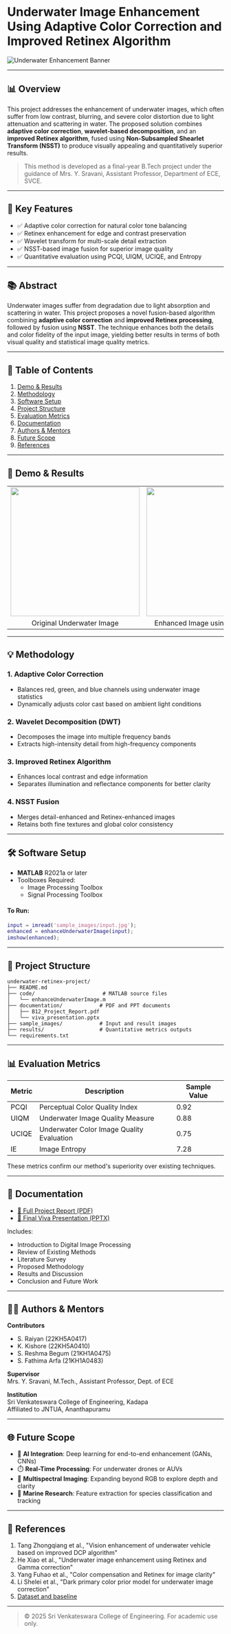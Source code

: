 # Underwater Image Enhancement Using Adaptive Color Correction and Improved Retinex Algorithm

![Underwater Enhancement Banner](./sample_images/banner.jpg)

---

## 📊 Overview

This project addresses the enhancement of underwater images, which often suffer from low contrast, blurring, and severe color distortion due to light attenuation and scattering in water. The proposed solution combines **adaptive color correction**, **wavelet-based decomposition**, and an **improved Retinex algorithm**, fused using **Non-Subsampled Shearlet Transform (NSST)** to produce visually appealing and quantitatively superior results.

> This method is developed as a final-year B.Tech project under the guidance of Mrs. Y. Sravani, Assistant Professor, Department of ECE, SVCE.

---

## 🔖 Key Features

- ✅ Adaptive color correction for natural color tone balancing
- ✅ Retinex enhancement for edge and contrast preservation
- ✅ Wavelet transform for multi-scale detail extraction
- ✅ NSST-based image fusion for superior image quality
- ✅ Quantitative evaluation using PCQI, UIQM, UCIQE, and Entropy

---

## 📚 Abstract

Underwater images suffer from degradation due to light absorption and scattering in water. This project proposes a novel fusion-based algorithm combining **adaptive color correction** and **improved Retinex processing**, followed by fusion using **NSST**. The technique enhances both the details and color fidelity of the input image, yielding better results in terms of both visual quality and statistical image quality metrics.

---

## 🔹 Table of Contents

1. [Demo & Results](#-demo--results)
2. [Methodology](#-methodology)
3. [Software Setup](#-software-setup)
4. [Project Structure](#-project-structure)
5. [Evaluation Metrics](#-evaluation-metrics)
6. [Documentation](#-documentation)
7. [Authors & Mentors](#-authors--mentors)
8. [Future Scope](#-future-scope)
9. [References](#-references)

---

## 🚀 Demo & Results

<table>
<tr>
<td><img src="./sample_images/original.jpg" width="300"></td>
<td><img src="./sample_images/enhanced.jpg" width="300"></td>
</tr>
<tr>
<td align="center">Original Underwater Image</td>
<td align="center">Enhanced Image using our Method</td>
</tr>
</table>

---

## 💡 Methodology

### 1. Adaptive Color Correction
- Balances red, green, and blue channels using underwater image statistics
- Dynamically adjusts color cast based on ambient light conditions

### 2. Wavelet Decomposition (DWT)
- Decomposes the image into multiple frequency bands
- Extracts high-intensity detail from high-frequency components

### 3. Improved Retinex Algorithm
- Enhances local contrast and edge information
- Separates illumination and reflectance components for better clarity

### 4. NSST Fusion
- Merges detail-enhanced and Retinex-enhanced images
- Retains both fine textures and global color consistency

---

## 🛠️ Software Setup

- **MATLAB** R2021a or later
- Toolboxes Required:
  - Image Processing Toolbox
  - Signal Processing Toolbox

#### To Run:
```matlab
input = imread('sample_images/input.jpg');
enhanced = enhanceUnderwaterImage(input);
imshow(enhanced);
```

---

## 📂 Project Structure

```
underwater-retinex-project/
├── README.md
├── code/                      # MATLAB source files
│   └── enhanceUnderwaterImage.m
├── documentation/            # PDF and PPT documents
│   ├── B12_Project_Report.pdf
│   └── viva_presentation.pptx
├── sample_images/            # Input and result images
├── results/                  # Quantitative metrics outputs
└── requirements.txt
```

---

## 📊 Evaluation Metrics

| Metric | Description | Sample Value |
|--------|-------------|--------------|
| PCQI   | Perceptual Color Quality Index | 0.92 |
| UIQM   | Underwater Image Quality Measure | 0.88 |
| UCIQE  | Underwater Color Image Quality Evaluation | 0.75 |
| IE     | Image Entropy | 7.28 |

These metrics confirm our method's superiority over existing techniques.

---

## 📄 Documentation

- [📄 Full Project Report (PDF)](./documentation/B12_Project_Report.pdf)
- [📝 Final Viva Presentation (PPTX)](./documentation/viva_presentation.pptx)

Includes:
- Introduction to Digital Image Processing
- Review of Existing Methods
- Literature Survey
- Proposed Methodology
- Results and Discussion
- Conclusion and Future Work

---

## 👩‍💼 Authors & Mentors

**Contributors**  
- S. Raiyan (22KH5A0417)  
- K. Kishore (22KH5A0410)  
- S. Reshma Begum (21KH1A0475)  
- S. Fathima Arfa (21KH1A0483)

**Supervisor**  
Mrs. Y. Sravani, M.Tech., Assistant Professor, Dept. of ECE

**Institution**  
Sri Venkateswara College of Engineering, Kadapa  
Affiliated to JNTUA, Ananthapuramu

---

## 🌐 Future Scope

- 🤖 **AI Integration**: Deep learning for end-to-end enhancement (GANs, CNNs)
- ⏱️ **Real-Time Processing**: For underwater drones or AUVs
- 🌊 **Multispectral Imaging**: Expanding beyond RGB to explore depth and clarity
- 🌿 **Marine Research**: Feature extraction for species classification and tracking

---

## 📓 References

1. Tang Zhongqiang et al., "Vision enhancement of underwater vehicle based on improved DCP algorithm"
2. He Xiao et al., "Underwater image enhancement using Retinex and Gamma correction"
3. Yang Fuhao et al., "Color compensation and Retinex for image clarity"
4. Li Shelei et al., "Dark primary color prior model for underwater image correction"
5. [Dataset and baseline](https://github.com/lin9393/underwater-image-enhance)

---

> © 2025 Sri Venkateswara College of Engineering. For academic use only.
